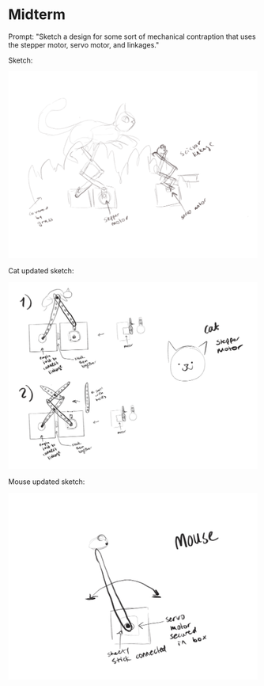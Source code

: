 # Midterm

Prompt: "Sketch a design for some sort of mechanical contraption that uses the stepper motor, servo motor, and linkages." 

Sketch: 

![](sketch1.png)

Cat updated sketch:

![](sketch2.png)

Mouse updated sketch:

![](sketch3.jpg)
